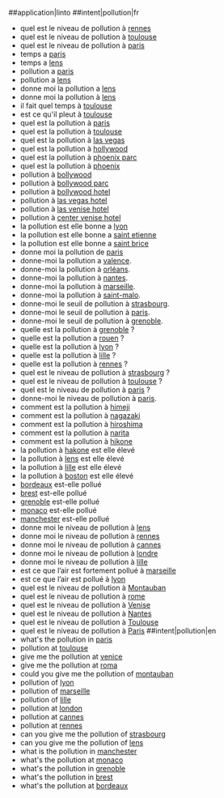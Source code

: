##application|linto
##intent|pollution|fr
- quel est le niveau de pollution à [rennes](location)
- quel est le niveau de pollution à [toulouse](location)
- quel est le niveau de pollution à [paris](location)
- temps a [paris](location)
- temps a [lens](location)
- pollution a [paris](location)
- pollution a [lens](location)
- donne moi la pollution a [lens](location)
- donne moi la pollution à [lens](location)
- il fait quel temps à [toulouse](location)
- est ce qu'il pleut à [toulouse](location)
- quel est la pollution à [paris](location)
- quel est la pollution à [toulouse](location)
- quel est la pollution à [las vegas](location)
- quel est la pollution à [hollywood](location)
- quel est la pollution à [phoenix parc](location)
- quel est la pollution à [phoenix](location)
- pollution à [bollywood](location)
- pollution à [bollywood parc](location)
- pollution à [bollywood hotel](location)
- pollution à [las vegas hotel](location)
- pollution à [las venise hotel](location)
- pollution à [center venise hotel](location)
- la pollution est elle bonne a [lyon](location)
- la pollution est elle bonne a [saint etienne](location)
- la pollution est elle bonne a [saint brice](location)
- donne moi la pollution de [paris](location)
- donne-moi la pollution a [valence](location).
- donne-moi la pollution à [orléans](location).
- donne-moi la pollution à [nantes](location).
- donne-moi la pollution à [marseille](location).
- donne-moi la pollution à [saint-malo](location).
- donne-moi le seuil de pollution à [strasbourg](location).
- donne-moi le seuil de pollution à [paris](location).
- donne-moi le seuil de pollution à [grenoble](location).
- quelle est la pollution à [grenoble](location) ?
- quelle est la pollution a [rouen](location) ?
- quelle est la pollution à [lyon](location) ?
- quelle est la pollution à [lille](location) ?
- quelle est la pollution à [rennes](location) ?
- quel est le niveau de pollution à [strasbourg](location) ?
- quel est le niveau de pollution à [toulouse](location) ?
- quel est le niveau de pollution à [paris](location) ?
- donne-moi le niveau de pollution à [paris](location).
- comment est la pollution à [himeji](location)
- comment est la pollution à [nagazaki](location)
- comment est la pollution à [hiroshima](location)
- comment est la pollution à [narita](location)
- comment est la pollution à [hikone](location)
- la pollution à [hakone](location) est elle élevé
- la pollution à [lens](location) est elle élevé
- la pollution à [lille](location) est elle élevé
- la pollution à [boston](location) est elle élevé
- [bordeaux](location) est-elle pollué
- [brest](location) est-elle pollué
- [grenoble](location) est-elle pollué
- [monaco](location) est-elle pollué
- [manchester](location) est-elle pollué
- donne moi le niveau de pollution à [lens](location)
- donne moi le niveau de pollution à [rennes](location)
- donne moi le niveau de pollution à [cannes](location)
- donne moi le niveau de pollution à [londre](location)
- donne moi le niveau de pollution à [lille](location)
- est ce que l’air est fortement pollué à [marseille](location)
- est ce que l’air est pollué à [lyon](location)
- quel est le niveau de pollution à [Montauban](location)
- quel est le niveau de pollution à [rome](location)
- quel est le niveau de pollution à [Venise](location)
- quel est le niveau de pollution à [Nantes](location)
- quel est le niveau de pollution à [Toulouse](location)
- quel est le niveau de pollution à [Paris](location)
##intent|pollution|en
- what's the pollution in [paris](location)
- pollution at [toulouse](location)
- give me the pollution at [venice](location)
- give me the pollution at [roma](location)
- could you give me the pollution of [montauban](location)
- pollution of [lyon](location)
- pollution of [marseille](location)
- pollution of [lille](location)
- pollution at [london](location)
- pollution at [cannes](location)
- pollution at [rennes](location)
- can you give me the pollution of [strasbourg](location)
- can you give me the pollution of [lens](location)
- what is the pollution in [manchester](location)
- what's the pollution at [monaco](location)
- what's the pollution in [grenoble](location)
- what's the pollution in [brest](location)
- what's the pollution at [bordeaux](location)